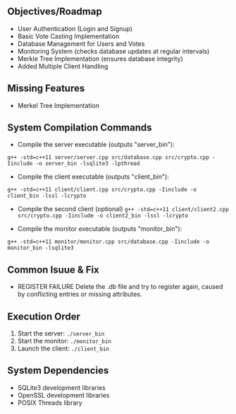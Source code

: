 ## Objectives/Roadmap
- User Authentication (Login and Signup)
- Basic Vote Casting Implementation
- Database Management for Users and Votes
- Monitoring System (checks database updates at regular intervals)
- Merkle Tree Implementation (ensures database integrity)
- Added Multiple Client Handling

## Missing Features
- Merkel Tree Implementation



## System Compilation Commands

- Compile the server executable (outputs "server_bin"):

`g++ -std=c++11 server/server.cpp src/database.cpp src/crypto.cpp -Iinclude -o server_bin -lsqlite3 -lpthread`

- Compile the client executable (outputs "client_bin"):

`g++ -std=c++11 client/client.cpp src/crypto.cpp -Iinclude -o client_bin -lssl -lcrypto`

- Compile the second client (optional)
`g++ -std=c++11 client/client2.cpp src/crypto.cpp -Iinclude -o client2_bin -lssl -lcrypto`

- Compile the monitor executable (outputs "monitor_bin"):

`g++ -std=c++11 monitor/monitor.cpp src/database.cpp -Iinclude -o monitor_bin -lsqlite3`


## Common Isuue & Fix
- REGISTER FAILURE
    Delete the .db file and try to register again, caused by conflicting entries or missing attributes.


## Execution Order
1. Start the server: `./server_bin`
2. Start the monitor: `./monitor_bin`
3. Launch the client: `./client_bin`

## System Dependencies
- SQLite3 development libraries
- OpenSSL development libraries
- POSIX Threads library
